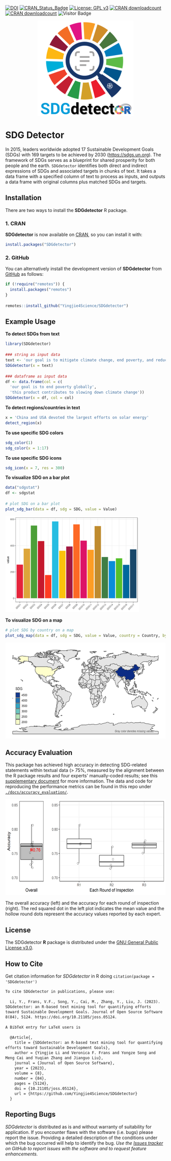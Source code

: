 [![DOI](https://joss.theoj.org/papers/10.21105/joss.05124/status.svg)](https://doi.org/10.21105/joss.05124)
[![CRAN\_Status\_Badge](https://www.r-pkg.org/badges/version/SDGdetector)](https://CRAN.R-project.org/package=SDGdetector)
[![License: GPL v3](https://img.shields.io/badge/License-GPLv3-blue.svg)](https://www.gnu.org/licenses/gpl-3.0)
[![CRAN downloadcount](https://cranlogs.r-pkg.org/badges/grand-total/SDGdetector)](https://cranlogs.r-pkg.org/badges/grand-total/SDGdetector)
[![CRAN downloadcount](https://cranlogs.r-pkg.org/badges/SDGdetector)](https://cranlogs.r-pkg.org/badges/SDGdetector)
![Visitor Badge](https://visitor-badge.laobi.icu/badge?page_id=yingjieli.visitor-badge)


<p align="center">
  <img src="./docs/images/SDG_detector.png" width="300" height="300"/>
</p>

# SDG Detector

In 2015, leaders worldwide adopted 17 Sustainable Development Goals (SDGs) with 169 targets to be achieved by 2030 (https://sdgs.un.org). The framework of SDGs serves as a blueprint for shared prosperity for both people and the earth. `SDGdetector` identifies both direct and indirect expressions of SDGs and associated targets in chunks of text. It takes a data frame with a specified column of text to process as inputs, and outputs a data frame with original columns plus matched SDGs and targets.

## Installation

There are two ways to install the **SDGdetector** R package.

### 1. CRAN

**SDGdetector** is now available on
[CRAN](https://CRAN.R-project.org/package=SDGdetector), so you can install it with:

``` r
install.packages("SDGdetector")
```

### 2. GitHub

You can alternatively install the development version of **SDGdetector** from [GitHub](https://github.com/Yingjie4Science/SDGdetector) as follows:

``` r
if (!require("remotes")) {
  install.packages("remotes")
}

remotes::install_github("Yingjie4Science/SDGdetector")
```    
    
## Example Usage

**To detect SDGs from text**
``` r
library(SDGdetector)

### string as input data
text <- 'our goal is to mitigate climate change, end poverty, and reduce inequality globally'
SDGdetector(x = text)

### dataframe as input data
df <- data.frame(col = c(
  'our goal is to end poverty globally', 
  'this product contributes to slowing down climate change'))
SDGdetector(x = df, col = col)
```

**To detect regions/countries in text**
``` r
x = 'China and USA devoted the largest efforts on solar energy'
detect_region(x)
```

**To use specific SDG colors**
``` r
sdg_color(1)
sdg_color(x = 1:17)
```


**To use specific SDG icons**
``` r
sdg_icon(x = 7, res = 300)
```


**To visualize SDG on a bar plot**
``` r
data("sdgstat")
df <- sdgstat

# plot SDG on a bar plot
plot_sdg_bar(data = df, sdg = SDG, value = Value)
```
<p align="left">
  <img src="./docs/images/example_plots/plot_sdg_bar_example.png" height="300"/>
</p>

**To visualize SDG on a map**
```r
# plot SDG by country on a map
plot_sdg_map(data = df, sdg = SDG, value = Value, country = Country, by_sdg = F)
```
<p align="left">
  <img src="./docs/images/example_plots/plot_sdg_map_example.png" height="300"/>
</p>

## Accuracy Evaluation

This package has achieved high accuracy in detecting SDG-related statements within textual data (> 75%, measured by the alignment between the R package results and four experts' manually-coded results; see this [supplementary document](https://drive.google.com/file/d/1EHUV6Jc3N4A-IshKU4dbxtIqlfj50mzi/view?usp=share_link) for more information. The data and code for reproducing the performance metrics can be found in this repo under [`./docs/accuracy_evaluation/`](https://github.com/Yingjie4Science/SDGdetector/tree/main/docs/accuracy_evaluation). 

<p align="left">
  <img src="./docs/images/Inspection_Accuracy.png" height="300"/>
</p>
The overall accuracy (left) and the accuracy for each round of inspection (right). The red squared dot in the left plot indicates the mean value and the hollow round dots represent the accuracy values reported by each expert.


## License

The SDGdetector **R** package is distributed under the [GNU General Public License v3.0](https://www.gnu.org/licenses/gpl-3.0.en.html).


## How to Cite

Get citation information for *SDGdetector* in R doing
    `citation(package = 'SDGdetector')`
    
```
To cite SDGdetector in publications, please use:

  Li, Y., Frans, V.F., Song, Y., Cai, M., Zhang, Y., Liu, J. (2023). SDGdetector: an R-based text mining tool for quantifying efforts toward Sustainable Development Goals. Journal of Open Source Software 8(84), 5124. https://doi.org/10.21105/joss.05124.

A BibTeX entry for LaTeX users is

  @Article{,
    title = {SDGdetector: an R-based text mining tool for quantifying efforts toward Sustainable Development Goals},
    author = {Yingjie Li and Veronica F. Frans and Yongze Song and Meng Cai and Yuqian Zhang and Jianguo Liu},
    journal = {Journal of Open Source Software},
    year = {2023},
    volume = {8},
    number = {84},
    pages = {5124},
    doi = {10.21105/joss.05124},
    url = {https://github.com/Yingjie4Science/SDGdetector}
  }
```


## Reporting Bugs

*SDGdetector* is distributed as is and without warranty of suitability for application. If you encounter flaws with the software (i.e. bugs) please report the issue. Providing a detailed description of the conditions under which the bug occurred will help to identify the bug. *Use the [Issues tracker](https://github.com/Yingjie4Science/SDGdetector/issues) on GitHub to report issues with the software and to request feature enhancements.* 

